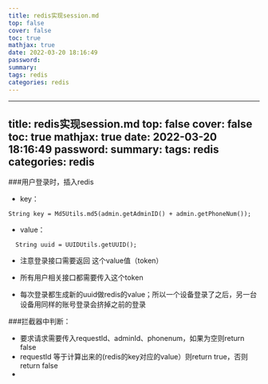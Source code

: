 ```yaml
---
title: redis实现session.md
top: false
cover: false
toc: true
mathjax: true
date: 2022-03-20 18:16:49
password:
summary:
tags: redis
categories: redis
---
```

---
title: redis实现session.md
top: false
cover: false
toc: true
mathjax: true
date: 2022-03-20 18:16:49
password:
summary:
tags: redis
categories: redis
---
###用户登录时，插入redis
- key：
~~~
String key = Md5Utils.md5(admin.getAdminID() + admin.getPhoneNum());
~~~

- value：
~~~
  String uuid = UUIDUtils.getUUID();
~~~
- 注意登录接口需要返回 这个value值（token）
- 所有用户相关接口都需要传入这个token

- 每次登录都生成新的uuid做redis的value；所以一个设备登录了之后，另一台设备用同样的账号登录会挤掉之前的登录


###拦截器中判断：
- 要求请求需要传入requestId、adminId、phonenum，如果为空则return false
- requestId 等于计算出来的(redis的key对应的value）则return true，否则return false
- 
